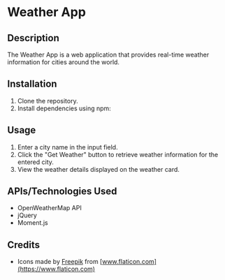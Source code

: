# Weather App

## Description
The Weather App is a web application that provides real-time weather information for cities around the world.

## Installation
1. Clone the repository.
2. Install dependencies using npm:

## Usage
1. Enter a city name in the input field.
2. Click the "Get Weather" button to retrieve weather information for the entered city.
3. View the weather details displayed on the weather card.

## APIs/Technologies Used
- OpenWeatherMap API
- jQuery
- Moment.js




## Credits
- Icons made by [Freepik](https://www.freepik.com) from [www.flaticon.com](https://www.flaticon.com)

